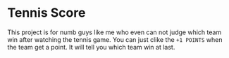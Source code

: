 Tennis Score
==============
This project is for numb guys like me who even can not judge which team win after watching the tennis game. You can just clike the ```+1 POINTS``` when the team get a point. It will tell you which team win at last.